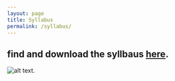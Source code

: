 ```yaml
---
layout: page
title: Syllabus
permalink: /syllabus/
---
```


find and download the syllbaus [here](static_files/Capture.jpg.jpg).
---
![alt text](http://uupload.ir/files/c3bd_capture.jpg.jpg).
